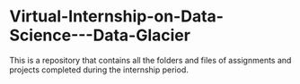 # Virtual-Internship-on-Data-Science---Data-Glacier
This is a repository that contains all the folders and files of assignments and projects completed during the internship period.

